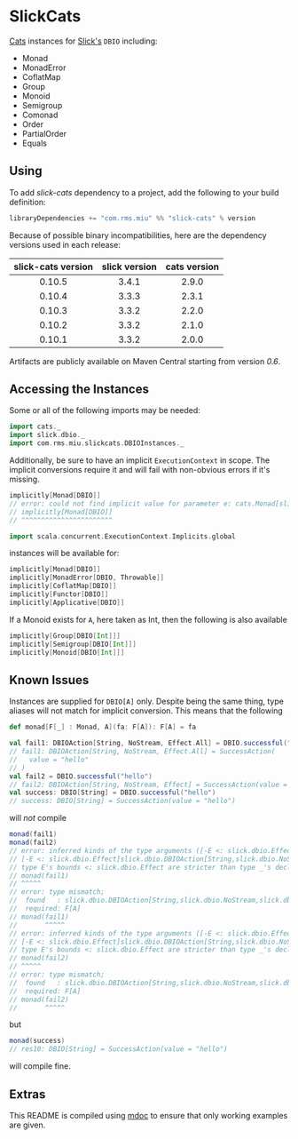SlickCats
==========

[Cats](https://github.com/typelevel/cats) instances for [Slick's](http://slick.typesafe.com/) `DBIO` including:
* Monad
* MonadError
* CoflatMap
* Group
* Monoid
* Semigroup
* Comonad
* Order
* PartialOrder
* Equals

## Using
To add *slick-cats* dependency to a project, add the following to your build definition:
```scala
libraryDependencies += "com.rms.miu" %% "slick-cats" % version
```

Because of possible binary incompatibilities, here are the dependency versions used in each release:

| slick-cats version | slick version | cats version |
|:------------------:|:-------------:|:------------:|
|       0.10.5       |     3.4.1     |    2.9.0     |
|       0.10.4       |     3.3.3     |    2.3.1     |
|       0.10.3       |     3.3.2     |    2.2.0     |
|       0.10.2       |     3.3.2     |    2.1.0     |
|       0.10.1       |     3.3.2     |    2.0.0     |

Artifacts are publicly available on Maven Central starting from version *0.6*.

## Accessing the Instances
Some or all of the following imports may be needed:
```scala
import cats._
import slick.dbio._
import com.rms.miu.slickcats.DBIOInstances._
```
Additionally, be sure to have an implicit `ExecutionContext` in scope. The implicit conversions require it
and will fail with non-obvious errors if it's missing.
```scala
implicitly[Monad[DBIO]]
// error: could not find implicit value for parameter e: cats.Monad[slick.dbio.DBIO]
// implicitly[Monad[DBIO]]
// ^^^^^^^^^^^^^^^^^^^^^^^
```

```scala
import scala.concurrent.ExecutionContext.Implicits.global
```

instances will be available for:
```scala
implicitly[Monad[DBIO]]
implicitly[MonadError[DBIO, Throwable]]
implicitly[CoflatMap[DBIO]]
implicitly[Functor[DBIO]]
implicitly[Applicative[DBIO]]
```

If a Monoid exists for `A`, here taken as Int, then the following is also available
```scala
implicitly[Group[DBIO[Int]]]
implicitly[Semigroup[DBIO[Int]]]
implicitly[Monoid[DBIO[Int]]]
```

## Known Issues
Instances are supplied for `DBIO[A]` only. Despite being the same thing,
type aliases will not match for implicit conversion. This means that the following

```scala
def monad[F[_] : Monad, A](fa: F[A]): F[A] = fa

val fail1: DBIOAction[String, NoStream, Effect.All] = DBIO.successful("hello")
// fail1: DBIOAction[String, NoStream, Effect.All] = SuccessAction(
//   value = "hello"
// )
val fail2 = DBIO.successful("hello")
// fail2: DBIOAction[String, NoStream, Effect] = SuccessAction(value = "hello")
val success: DBIO[String] = DBIO.successful("hello")
// success: DBIO[String] = SuccessAction(value = "hello")
```
will _not_ compile
```scala
monad(fail1)
monad(fail2)
// error: inferred kinds of the type arguments ([-E <: slick.dbio.Effect]slick.dbio.DBIOAction[String,slick.dbio.NoStream,E],slick.dbio.Effect.All) do not conform to the expected kinds of the type parameters (type F,type A).
// [-E <: slick.dbio.Effect]slick.dbio.DBIOAction[String,slick.dbio.NoStream,E]'s type parameters do not match type F's expected parameters:
// type E's bounds <: slick.dbio.Effect are stricter than type _'s declared bounds >: Nothing <: Any
// monad(fail1)
// ^^^^^
// error: type mismatch;
//  found   : slick.dbio.DBIOAction[String,slick.dbio.NoStream,slick.dbio.Effect.All]
//  required: F[A]
// monad(fail1)
//       ^^^^^
// error: inferred kinds of the type arguments ([-E <: slick.dbio.Effect]slick.dbio.DBIOAction[String,slick.dbio.NoStream,E],slick.dbio.Effect) do not conform to the expected kinds of the type parameters (type F,type A).
// [-E <: slick.dbio.Effect]slick.dbio.DBIOAction[String,slick.dbio.NoStream,E]'s type parameters do not match type F's expected parameters:
// type E's bounds <: slick.dbio.Effect are stricter than type _'s declared bounds >: Nothing <: Any
// monad(fail2)
// ^^^^^
// error: type mismatch;
//  found   : slick.dbio.DBIOAction[String,slick.dbio.NoStream,slick.dbio.Effect]
//  required: F[A]
// monad(fail2)
//       ^^^^^
```
but
```scala
monad(success)
// res10: DBIO[String] = SuccessAction(value = "hello")
```
will compile fine.

## Extras
This README is compiled using [mdoc](https://scalameta.org/mdoc/) to ensure that only working examples are given.
